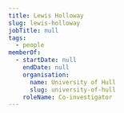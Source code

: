 ```yaml
---
title: Lewis Holloway
slug: lewis-holloway
jobTitle: null
tags:
  - people
memberOf:
  - startDate: null
    endDate: null
    organisation:
      name: University of Hull
      slug: university-of-hull
    roleName: Co-investigator
---
```

